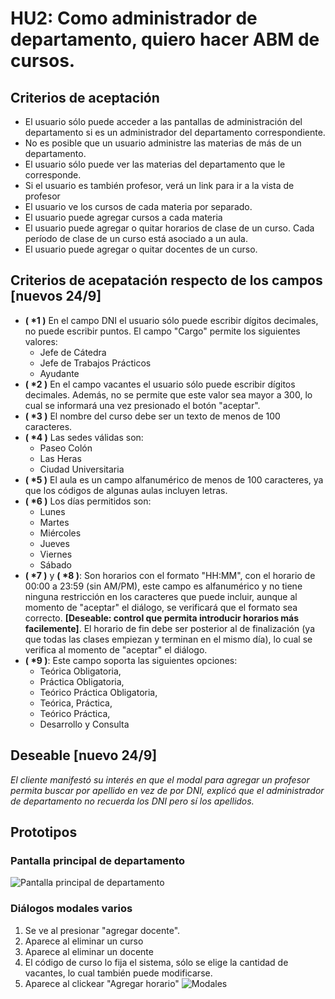 # HU2: Como administrador de departamento, quiero hacer ABM de cursos.

## Criterios de aceptación
 - El usuario sólo puede acceder a las pantallas de administración del departamento si es un administrador del departamento correspondiente.
 - No es posible que un usuario administre las materias de más de un departamento.
 - El usuario sólo puede ver las materias del departamento que le corresponde.
 - Si el usuario es también profesor, verá un link para ir a la vista de profesor
 - El usuario ve los cursos de cada materia por separado.
 - El usuario puede agregar cursos a cada materia
 - El usuario puede agregar o quitar horarios de clase de un curso. Cada período de clase de un curso está asociado a un aula.
 - El usuario puede agregar o quitar docentes de un curso.
## Criterios de acepatación respecto de los campos [nuevos 24/9]
 - **( \*1 )** En el campo DNI el usuario sólo puede escribir dígitos decimales, no puede escribir puntos. El campo "Cargo" permite los siguientes valores:
    - Jefe de Cátedra
    - Jefe de Trabajos Prácticos
    - Ayudante
 - **( \*2 )** En el campo vacantes el usuario sólo puede escribir dígitos decimales. Además, no se permite que este valor sea mayor a 300, lo cual se informará una vez presionado el botón "aceptar". 
 - **( \*3 )** El nombre del curso debe ser un texto de menos de 100 caracteres.
 - **( \*4 )** Las sedes válidas son:
    - Paseo Colón
    - Las Heras
    - Ciudad Universitaria
 - **( \*5 )** El aula es un campo alfanumérico de menos de 100 caracteres, ya que los códigos de algunas aulas incluyen letras.
 - **( \*6 )** Los días permitidos son:
    - Lunes
    - Martes
    - Miércoles
    - Jueves
    - Viernes
    - Sábado
 - **( \*7 )** y **( \*8 )**: Son horarios con el formato "HH:MM", con el horario de 00:00 a 23:59 (sin AM/PM), este campo es alfanumérico y no tiene ninguna restricción en los caracteres que puede incluir, aunque al momento de "aceptar" el diálogo, se verificará que el formato sea correcto. **[Deseable: control que permita introducir horarios más facilemente]**. El horario de fin debe ser posterior al de finalización (ya que todas las clases empiezan y terminan en el mismo día), lo cual se verifica al momento de "aceptar" el diálogo.
 - **( \*9 )**: Este campo soporta las siguientes opciones:
    - Teórica Obligatoria, 
    - Práctica Obligatoria, 
    - Teórico Práctica Obligatoria, 
    - Teórica, Práctica, 
    - Teórico Práctica,
    - Desarrollo y Consulta

## Deseable [nuevo 24/9]
*El cliente manifestó su interés en que el modal para agregar un profesor permita buscar por apellido en vez de por DNI, explicó que el administrador de departamento no recuerda los  DNI pero sí los apellidos.*

## Prototipos
### Pantalla principal de departamento
![Pantalla principal de departamento](./prototipos/depto/depto-ppal.png)

### Diálogos modales varios
1. Se ve al presionar "agregar docente".
2. Aparece al eliminar un curso
3. Aparece al eliminar un docente
4. El código de curso lo fija el sistema, sólo se elige la cantidad de vacantes, lo cual también puede modificarse.
5. Aparece al clickear "Agregar horario"
![Modales](./prototipos/depto/depto-modales.png)